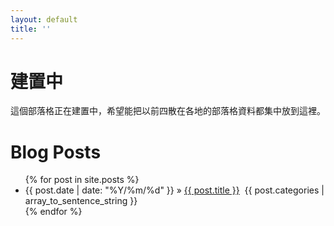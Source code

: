 ```yaml
---
layout: default
title: ''
---
```


# 建置中

這個部落格正在建置中，希望能把以前四散在各地的部落格資料都集中放到這裡。

# Blog Posts

<ul class="posts">
  {% for post in site.posts %}
    <li><span>{{ post.date | date: "%Y/%m/%d" }}</span> &raquo; <a href="{{ site.baseurl }}{{ post.url }}">{{ post.title }}</a>&nbsp;&nbsp;<span class="label label-primary">{{ post.categories | array_to_sentence_string }}</span></li>
  {% endfor %}
</ul>

<script id="dsq-count-scr" src="//taichunmin-ghpages-blog.disqus.com/count.js" async></script>
